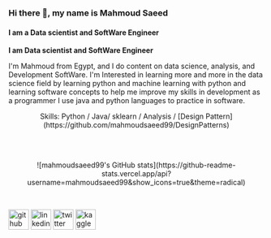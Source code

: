 


### Hi there 👋, my name is Mahmoud Saeed
#### I am a Data scientist and SoftWare Engineer
**I am Data scientist and SoftWare Engineer**

I'm Mahmoud from Egypt, and I do content on data science, analysis, and Development SoftWare. I'm Interested in learning more and more in the data science field by learning python and machine learning with python and learning software concepts to help me improve my skills in development as a programmer I use java and python languages to practice in software.
 <p align="center">
  
<!--     <a href="https://github.com/mahmoudsaeed99/github-readme-stats/actions">
      <img alt="Tests Passing" src="https://github.com/mahmoudsaeed99/github-readme-stats/workflows/Test/badge.svg" />
    </a>
    <a href="https://codecov.io/gh/mahmoudsaeed99/github-readme-stats">
      <img src="https://codecov.io/gh/mahmoudsaeed99/github-readme-stats/branch/master/graph/badge.svg" />
    </a>
    <a href="https://github.com/mahmoudsaeed99/github-readme-stats/issues">
      <img alt="Issues" src="https://img.shields.io/github/issues/mahmoudsaeed99/github-readme-stats?color=0088ff" />
    </a>
    <a href="https://github.com/mahmoudsaeed99/github-readme-stats/pulls">
      <img alt="GitHub pull requests" src="https://img.shields.io/github/issues-pr/mahmoudsaeed99/github-readme-stats?color=0088ff" />
    </a>
    <br />
    <br /> -->
  <p align="center">
      Skills: Python / Java/ sklearn / Analysis / [Design Pattern](https://github.com/mahmoudsaeed99/DesignPatterns)
   </p>
 <br />
    <br />
    <p align="center">
 ![mahmoudsaeed99's GitHub stats](https://github-readme-stats.vercel.app/api?username=mahmoudsaeed99&show_icons=true&theme=radical)
</p>
<br />
<!--   </p> -->



[<img src='https://cdn.jsdelivr.net/npm/simple-icons@3.0.1/icons/github.svg' alt='github' height='40' color =0088ff >](https://github.com/https://github.com/mahmoudsaeed99)  [<img src='https://cdn.jsdelivr.net/npm/simple-icons@3.0.1/icons/linkedin.svg' alt='linkedin' height='40'>](https://www.linkedin.com/in/https://www.linkedin.com/in/mahmoud-saeed-3b218a18b//)  [<img src='https://cdn.jsdelivr.net/npm/simple-icons@3.0.1/icons/twitter.svg' alt='twitter' height='40'>](https://twitter.com/https://twitter.com/Saeed99Mahmoud)  [<img src='https://cdn.jsdelivr.net/npm/simple-icons@3.0.1/icons/kaggle.svg' alt='kaggle' height='40'>](https://www.kaggle.com/mahmoudsaeed99)  
